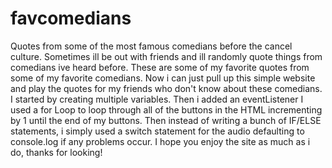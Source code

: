 # favcomedians
Quotes from some of the most famous comedians before the cancel culture.
Sometimes ill be out with friends and ill randomly quote things from comedians ive heard before. These are some of my favorite quotes from some of my favorite comedians. Now i can just pull up this simple website and play the quotes for my friends who don't know about these comedians.
I started by creating multiple variables.
Then i added an eventListener
I used a for Loop to loop through all of the buttons in the HTML  incrementing by 1 until the end of my buttons.
Then instead of writing a bunch of IF/ELSE statements, i simply used a switch statement for the audio defaulting to console.log if any problems occur.
I hope you enjoy the site as much as i do, thanks for looking!
